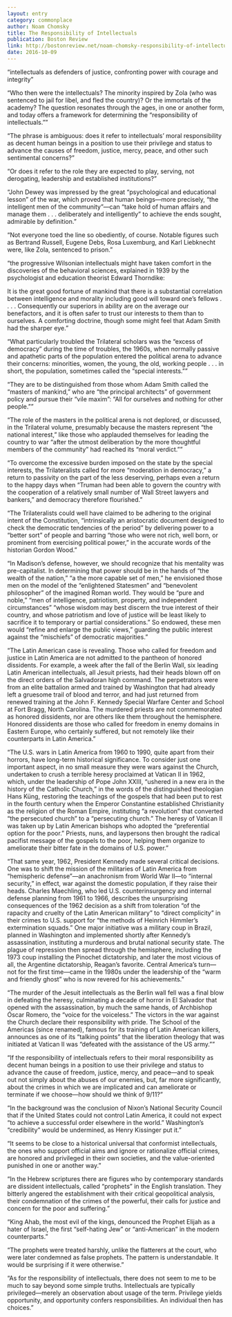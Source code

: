 ```yaml
---
layout: entry
category: commonplace
author: Noam Chomsky
title: The Responsibility of Intellectuals
publication: Boston Review
link: http://bostonreview.net/noam-chomsky-responsibility-of-intellectuals-redux
date: 2016-10-09
---
```


“intellectuals as defenders of justice, confronting power with courage and integrity”

“Who then were the intellectuals? The minority inspired by Zola (who was sentenced to jail for libel, and fled the country)? Or the immortals of the academy? The question resonates through the ages, in one or another form, and today offers a framework for determining the “responsibility of intellectuals.””

“The phrase is ambiguous: does it refer to intellectuals’ moral responsibility as decent human beings in a position to use their privilege and status to advance the causes of freedom, justice, mercy, peace, and other such sentimental concerns?”

“Or does it refer to the role they are expected to play, serving, not derogating, leadership and established institutions?”

“John Dewey was impressed by the great “psychological and educational lesson” of the war, which proved that human beings—more precisely, “the intelligent men of the community”—can “take hold of human affairs and manage them . . . deliberately and intelligently” to achieve the ends sought, admirable by definition.”

“Not everyone toed the line so obediently, of course. Notable figures such as Bertrand Russell, Eugene Debs, Rosa Luxemburg, and Karl Liebknecht were, like Zola, sentenced to prison.”

“the progressive Wilsonian intellectuals might have taken comfort in the discoveries of the behavioral sciences, explained in 1939 by the psychologist and education theorist Edward Thorndike:

It is the great good fortune of mankind that there is a substantial correlation between intelligence and morality including good will toward one’s fellows . . . . Consequently our superiors in ability are on the average our benefactors, and it is often safer to trust our interests to them than to ourselves.
A comforting doctrine, though some might feel that Adam Smith had the sharper eye.”

“What particularly troubled the Trilateral scholars was the “excess of democracy” during the time of troubles, the 1960s, when normally passive and apathetic parts of the population entered the political arena to advance their concerns: minorities, women, the young, the old, working people . . . in short, the population, sometimes called the “special interests.””

“They are to be distinguished from those whom Adam Smith called the “masters of mankind,” who are “the principal architects” of government policy and pursue their “vile maxim”: “All for ourselves and nothing for other people.””

“The role of the masters in the political arena is not deplored, or discussed, in the Trilateral volume, presumably because the masters represent “the national interest,” like those who applauded themselves for leading the country to war “after the utmost deliberation by the more thoughtful members of the community” had reached its “moral verdict.””

“To overcome the excessive burden imposed on the state by the special interests, the Trilateralists called for more “moderation in democracy,” a return to passivity on the part of the less deserving, perhaps even a return to the happy days when “Truman had been able to govern the country with the cooperation of a relatively small number of Wall Street lawyers and bankers,” and democracy therefore flourished.”

“The Trilateralists could well have claimed to be adhering to the original intent of the Constitution, “intrinsically an aristocratic document designed to check the democratic tendencies of the period” by delivering power to a “better sort” of people and barring “those who were not rich, well born, or prominent from exercising political power,” in the accurate words of the historian Gordon Wood.”

“In Madison’s defense, however, we should recognize that his mentality was pre-capitalist. In determining that power should be in the hands of “the wealth of the nation,” “a the more capable set of men,” he envisioned those men on the model of the “enlightened Statesmen” and “benevolent philosopher” of the imagined Roman world. They would be “pure and noble,” “men of intelligence, patriotism, property, and independent circumstances” “whose wisdom may best discern the true interest of their country, and whose patriotism and love of justice will be least likely to sacrifice it to temporary or partial considerations.” So endowed, these men would “refine and enlarge the public views,” guarding the public interest against the “mischiefs” of democratic majorities.”

“The Latin American case is revealing. Those who called for freedom and justice in Latin America are not admitted to the pantheon of honored dissidents. For example, a week after the fall of the Berlin Wall, six leading Latin American intellectuals, all Jesuit priests, had their heads blown off on the direct orders of the Salvadoran high command. The perpetrators were from an elite battalion armed and trained by Washington that had already left a gruesome trail of blood and terror, and had just returned from renewed training at the John F. Kennedy Special Warfare Center and School at Fort Bragg, North Carolina. The murdered priests are not commemorated as honored dissidents, nor are others like them throughout the hemisphere. Honored dissidents are those who called for freedom in enemy domains in Eastern Europe, who certainly suffered, but not remotely like their counterparts in Latin America.”

“The U.S. wars in Latin America from 1960 to 1990, quite apart from their horrors, have long-term historical significance. To consider just one important aspect, in no small measure they were wars against the Church, undertaken to crush a terrible heresy proclaimed at Vatican II in 1962, which, under the leadership of Pope John XXIII, “ushered in a new era in the history of the Catholic Church,” in the words of the distinguished theologian Hans Küng, restoring the teachings of the gospels that had been put to rest in the fourth century when the Emperor Constantine established Christianity as the religion of the Roman Empire, instituting “a revolution” that converted “the persecuted church” to a “persecuting church.” The heresy of Vatican II was taken up by Latin American bishops who adopted the “preferential option for the poor.” Priests, nuns, and laypersons then brought the radical pacifist message of the gospels to the poor, helping them organize to ameliorate their bitter fate in the domains of U.S. power.”

“That same year, 1962, President Kennedy made several critical decisions. One was to shift the mission of the militaries of Latin America from “hemispheric defense”—an anachronism from World War II—to “internal security,” in effect, war against the domestic population, if they raise their heads. Charles Maechling, who led U.S. counterinsurgency and internal defense planning from 1961 to 1966, describes the unsurprising consequences of the 1962 decision as a shift from toleration “of the rapacity and cruelty of the Latin American military” to “direct complicity” in their crimes to U.S. support for “the methods of Heinrich Himmler’s extermination squads.” One major initiative was a military coup in Brazil, planned in Washington and implemented shortly after Kennedy’s assassination, instituting a murderous and brutal national security state. The plague of repression then spread through the hemisphere, including the 1973 coup installing the Pinochet dictatorship, and later the most vicious of all, the Argentine dictatorship, Reagan’s favorite. Central America’s turn—not for the first time—came in the 1980s under the leadership of the “warm and friendly ghost” who is now revered for his achievements.”

“The murder of the Jesuit intellectuals as the Berlin wall fell was a final blow in defeating the heresy, culminating a decade of horror in El Salvador that opened with the assassination, by much the same hands, of Archbishop Óscar Romero, the “voice for the voiceless.” The victors in the war against the Church declare their responsibility with pride. The School of the Americas (since renamed), famous for its training of Latin American killers, announces as one of its “talking points” that the liberation theology that was initiated at Vatican II was “defeated with the assistance of the US army.””

“If the responsibility of intellectuals refers to their moral responsibility as decent human beings in a position to use their privilege and status to advance the cause of freedom, justice, mercy, and peace—and to speak out not simply about the abuses of our enemies, but, far more significantly, about the crimes in which we are implicated and can ameliorate or terminate if we choose—how should we think of 9/11?”

“In the background was the conclusion of Nixon’s National Security Council that if the United States could not control Latin America, it could not expect “to achieve a successful order elsewhere in the world.” Washington’s “credibility” would be undermined, as Henry Kissinger put it.”

“It seems to be close to a historical universal that conformist intellectuals, the ones who support official aims and ignore or rationalize official crimes, are honored and privileged in their own societies, and the value-oriented punished in one or another way.”

“In the Hebrew scriptures there are figures who by contemporary standards are dissident intellectuals, called “prophets” in the English translation. They bitterly angered the establishment with their critical geopolitical analysis, their condemnation of the crimes of the powerful, their calls for justice and concern for the poor and suffering.”

“King Ahab, the most evil of the kings, denounced the Prophet Elijah as a hater of Israel, the first “self-hating Jew” or “anti-American” in the modern counterparts.”

“The prophets were treated harshly, unlike the flatterers at the court, who were later condemned as false prophets. The pattern is understandable. It would be surprising if it were otherwise.”

“As for the responsibility of intellectuals, there does not seem to me to be much to say beyond some simple truths. Intellectuals are typically privileged—merely an observation about usage of the term. Privilege yields opportunity, and opportunity confers responsibilities. An individual then has choices.”
